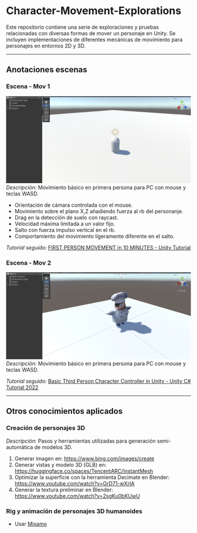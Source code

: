 # Character-Movement-Explorations
Este repositorio contiene una serie de exploraciones y pruebas relacionadas con diversas formas de mover un personaje en Unity. Se incluyen implementaciones de diferentes mecánicas de movimiento para personajes en entornos 2D y 3D.

---

## Anotaciones escenas
### Escena - Mov 1
![Escena - Mov 1](/CME/Assets/Scenes/miniaturas/Mov%201.png "Escena - Mov 1")
_Descripción:_ Movimiento básico en primera persona para PC con mouse y teclas WASD. 
- Orientación de cámara controlada con el mouse.
- Movimiento sobre el plano X,Z añadiendo fuerza al rb del personanje.
- Drag en la detección de suelo con raycast.
- Velocidad máxima limitada a un valor fijo.
- Salto con fuerza impulso vertical en el rb.
- Comportamiento del movimiento ligeramente diferente en el salto.

_Tutorial seguido:_ [FIRST PERSON MOVEMENT in 10 MINUTES - Unity Tutorial](https://www.youtube.com/watch?v=f473C43s8nE)

### Escena - Mov 2
![Escena - Mov 2](/CME/Assets/Scenes/miniaturas/Mov%202.png "Escena - Mov 2")
_Descripción:_ Movimiento básico en primera persona para PC con mouse y teclas WASD. 

_Tutorial seguido:_ [Basic Third Person Character Controller in Unity - Unity C# Tutorial 2022](https://www.youtube.com/watch?v=cEqjkubspGo)

---

## Otros conocimientos aplicados
### Creación de personajes 3D
_Descripción:_ Pasos y herramientas utilizadas para generación semi-automática de modelos 3D. 
1. Generar imagen en: <https://www.bing.com/images/create>
2. Generar vistas y modelo 3D (GLB) en: <https://huggingface.co/spaces/TencentARC/InstantMesh>
3. Optimizar la superficie con la herramienta Decimate en Blender: <https://www.youtube.com/watch?v=GrD71-wXrIA>
4. Generar la textura preliminar en Blender: <https://www.youtube.com/watch?v=2sgKu0bKUwU>

### Rig y animación de personajes 3D humanoides
- Usar [Mixamo](https://www.mixamo.com/#/)
